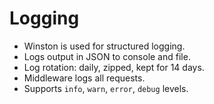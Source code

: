 # Logging

- Winston is used for structured logging.
- Logs output in JSON to console and file.
- Log rotation: daily, zipped, kept for 14 days.
- Middleware logs all requests.
- Supports `info`, `warn`, `error`, `debug` levels.